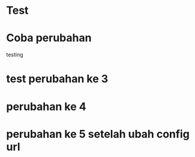 # Test
# Coba perubahan
testing
# test perubahan ke 3
# perubahan ke 4
# perubahan ke 5 setelah ubah config url
